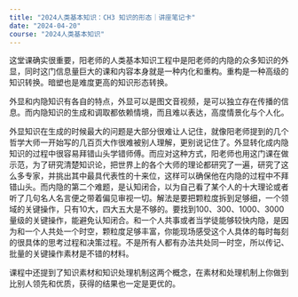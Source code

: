 ```yaml
---
title: "2024人类基本知识：CH3 知识的形态｜讲座笔记卡"
date: "2024-04-20"
course: "2024人类基本知识"
---
```



这堂课确实很重要，阳老师的人类基本知识工程中是阳老师的内隐的众多知识的外显，同时这门信息量巨大的课和内容本身就是一种内化和重构。重构是一种高级的知识转换。暗塑也是难度更高的知识形态转换。

外显和内隐知识有各自的特点，外显可以是图文音视频，是可以独立存在传播的信息。而内隐知识的生成和调取都依赖情境，而且难以表达，高度情景化与个人化。

外显知识在生成的时候最大的问题是大部分很难让人记住，就像阳老师提到的几个哲学大师一开始写的几百页大作很难被别人理解，更别说记住了。外显转化成内隐知识的过程中很容易拜错山头学错师傅。而应对这种方式，阳老师也用这门课在做示范，为了研究清楚知识论，把世界上的各个大师的理论都研究了一遍，研究了这么多专家，并挑出其中最具代表性的十来位，这样可以确保他在内隐的过程中不拜错山头。而内隐的第二个难题，是认知闭合，以为自己看了某个人的十大理论或者听了几句名人名言便之带着偏见审视一切。解法是要把颗粒度拆到足够细，一个领域的关键操作，只有10大，四大五大是不够的。要找到100、300、1000、3000量级的关键操作，能避免认知闭合。和一个人共事或者当学徒能够较快内隐，是因为和一个人共处一个时空，颗粒度足够丰富，你能现场感受这个人具体的每时每刻的很具体的思考过程和决策过程。不是所有人都有办法共处同一时空，所以传记、批量的关键操作素材是不错的材料。

课程中还提到了知识素材和知识处理机制这两个概念，在素材和处理机制上你做到比别人领先和优质，获得的结果也一定是更优的。